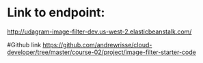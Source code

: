 # Link to endpoint:
http://udagram-image-filter-dev.us-west-2.elasticbeanstalk.com/

#Github link
https://github.com/andrewrisse/cloud-developer/tree/master/course-02/project/image-filter-starter-code
